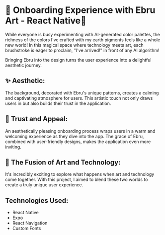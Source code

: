 # 🎨 Onboarding Experience with Ebru Art - React Native🌷

While everyone is busy experimenting with AI-generated color palettes, the richness of the colors I've crafted with my earth pigments feels like a whole new world! In this magical space where technology meets art, each brushstroke is eager to proclaim, "I've arrived!" in front of any AI algorithm!

Bringing Ebru into the design turns the user experience into a delightful aesthetic journey.

## ✨ Aesthetic:

The background, decorated with Ebru's unique patterns, creates a calming and captivating atmosphere for users. This artistic touch not only draws users in but also builds their trust in the application.

## 💎 Trust and Appeal:

An aesthetically pleasing onboarding process wraps users in a warm and welcoming experience as they dive into the app. The grace of Ebru, combined with user-friendly designs, makes the application even more inviting.

## 🌈 The Fusion of Art and Technology:

It's incredibly exciting to explore what happens when art and technology come together. With this project, I aimed to blend these two worlds to create a truly unique user experience.

## Technologies Used:

- React Native
- Expo
- React Navigation
- Custom Fonts
